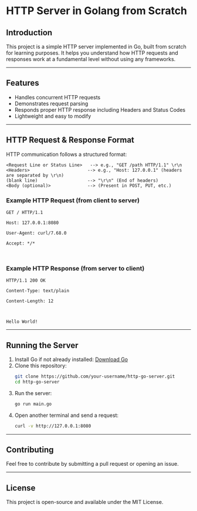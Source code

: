 # HTTP Server in Golang from Scratch

## Introduction
This project is a simple HTTP server implemented in Go, built from scratch for learning purposes. It helps you understand how HTTP requests and responses work at a fundamental level without using any frameworks.

---

## Features
- Handles concurrent HTTP requests
- Demonstrates request parsing
- Responds proper HTTP response including Headers and Status Codes
- Lightweight and easy to modify

---

## HTTP Request & Response Format
HTTP communication follows a structured format:

```
<Request Line or Status Line>   --> e.g., "GET /path HTTP/1.1" \r\n
<Headers>                      --> e.g., "Host: 127.0.0.1" (headers are separated by \r\n)
(blank line)                   --> "\r\n" (End of headers)
<Body (optional)>              --> (Present in POST, PUT, etc.)
```

### Example HTTP Request (from client to server)
```
GET / HTTP/1.1

Host: 127.0.0.1:8080

User-Agent: curl/7.68.0

Accept: */*



```

### Example HTTP Response (from server to client)
```
HTTP/1.1 200 OK

Content-Type: text/plain

Content-Length: 12



Hello World!
```

---

## Running the Server
1. Install Go if not already installed: [Download Go](https://go.dev/dl/)
2. Clone this repository:
   ```sh
   git clone https://github.com/your-username/http-go-server.git
   cd http-go-server
   ```
3. Run the server:
   ```sh
   go run main.go
   ```
4. Open another terminal and send a request:
   ```sh
   curl -v http://127.0.0.1:8080
   ```

---


## Contributing
Feel free to contribute by submitting a pull request or opening an issue.

---

## License
This project is open-source and available under the MIT License.

